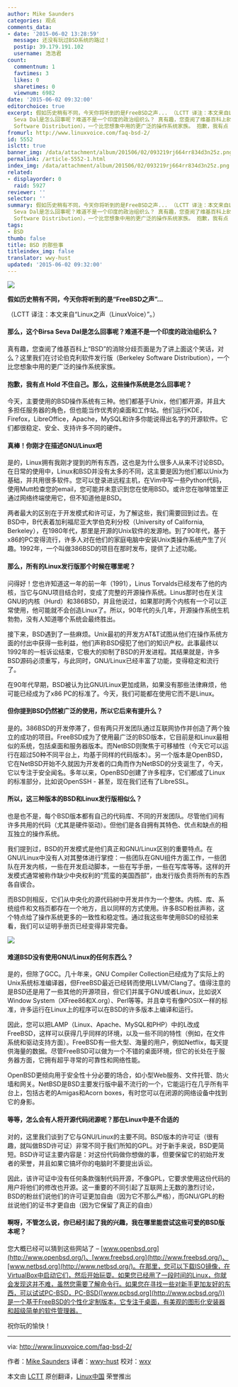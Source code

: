 ```yaml
---
author: Mike Saunders
categories: 观点
comments_data:
- date: '2015-06-02 13:28:59'
  message: 还没有玩过BSD系统的路过！
  postip: 39.179.191.102
  username: 浩浩君
count:
  commentnum: 1
  favtimes: 3
  likes: 0
  sharetimes: 0
  viewnum: 6982
date: '2015-06-02 09:32:00'
editorchoice: true
excerpt: 假如历史稍有不同，今天你将听到的是FreeBSD之声... （LCTT 译注：本文来自Linux之声（LinuxVoice）。） 那么，这个Birsa
  Seva Dal是怎么回事呢？难道不是一个印度的政治组织么？ 真有趣，您查阅了维基百科上BSD的消除分歧页面是为了讲上面这个笑话，对么？这里我们在讨论伯克利软件发行版（Berkeley
  Software Distribution），一个比您想象中用的更广泛的操作系统家族。 抱歉，我有点 Hold 不住自己。那么，这些操作系统是怎么回事呢？ 今天，主要使用的BSD操作系统有三种。他们都基于Unix，他们都开源，并且大多担任服务器的角色，但也
fromurl: http://www.linuxvoice.com/faq-bsd-2/
id: 5552
islctt: true
banner_img: /data/attachment/album/201506/02/093219rj664rr834d3n25z.png
permalink: /article-5552-1.html
index_img: /data/attachment/album/201506/02/093219rj664rr834d3n25z.png.thumb.jpg
related:
- displayorder: 0
  raid: 5927
reviewer: ''
selector: ''
summary: 假如历史稍有不同，今天你将听到的是FreeBSD之声... （LCTT 译注：本文来自Linux之声（LinuxVoice）。） 那么，这个Birsa
  Seva Dal是怎么回事呢？难道不是一个印度的政治组织么？ 真有趣，您查阅了维基百科上BSD的消除分歧页面是为了讲上面这个笑话，对么？这里我们在讨论伯克利软件发行版（Berkeley
  Software Distribution），一个比您想象中用的更广泛的操作系统家族。 抱歉，我有点 Hold 不住自己。那么，这些操作系统是怎么回事呢？ 今天，主要使用的BSD操作系统有三种。他们都基于Unix，他们都开源，并且大多担任服务器的角色，但也
tags:
- BSD
thumb: false
title: BSD 的那些事
titleindex_img: false
translator: wwy-hust
updated: '2015-06-02 09:32:00'
---
```


![](/data/attachment/album/201506/02/093219rj664rr834d3n25z.png)


**假如历史稍有不同，今天你将听到的是“FreeBSD之声”...**


（LCTT 译注：本文来自“Linux之声（LinuxVoice）”。）


#### 那么，这个Birsa Seva Dal是怎么回事呢？难道不是一个印度的政治组织么？


真有趣，您查阅了维基百科上“BSD”的消除分歧页面是为了讲上面这个笑话，对么？这里我们在讨论伯克利软件发行版（Berkeley Software Distribution），一个比您想象中用的更广泛的操作系统家族。


#### 抱歉，我有点 Hold 不住自己。那么，这些操作系统是怎么回事呢？


今天，主要使用的BSD操作系统有三种。他们都基于Unix，他们都开源，并且大多担任服务器的角色，但也能当作优秀的桌面和工作站。他们运行KDE，Firefox，LibreOffice，Apache，MySQL和许多你能说得出名字的开源软件。它们都很稳定、安全、支持许多不同的硬件。


#### 真棒！你刚才在描述GNU/Linux吧


是的，Linux拥有我刚才提到的所有东西，这也是为什么很多人从来不讨论BSD。在日常的使用中，Linux和BSD并没有太多的不同，这主要是因为他们都以Unix为基础，并共用很多软件。您可以登录进远程主机，在Vim中写一些Python代码，使用Mutt检查您的email，您可能并未意识到您在使用BSD。或许您在咖啡馆里正通过网络终端使用它，但不知道他是BSD。


两者最大的区别在于开发模式和许可证，为了解这些，我们需要回到过去。在BSD中，B代表着加利福尼亚大学伯克利分校（University of California, Berkeley），在1980年代，那里是开源的Unix软件的发源地。到了90年代，基于x86的PC变得流行，许多人对在他们的家庭电脑中安装Unix类操作系统产生了兴趣。1992年，一个叫做386BSD的项目在那时发布，提供了上述功能。


#### 那么，所有的Linux发行版那个时候在哪里呢？


问得好！您也许知道这一年的前一年（1991），Linus Torvalds已经发布了他的内核，当它与GNU项目结合时，变成了完整的开源操作系统。Linus那时也在关注GNU的内核（Hurd）和386BSD，并且他说过，如果那时两个内核有一个可以正常使用，他可能就不会创造Linux了。所以，90年代的头几年，开源操作系统生机勃勃，没有人知道哪个系统会最终胜出。


接下来，BSD遇到了一些麻烦。Unix最初的开发方AT&T试图从他们在操作系统方面的付出中获得一些利益，他们声称BSD侵犯了他们的知识产权。此事最终以1992年的一桩诉讼结束，它极大的抑制了BSD的开发进程。其结果就是，许多BSD源码必须重写，与此同时，GNU/Linux已经丰富了功能，变得稳定和流行了。


在90年代早期，BSD被认为比GNU/Linux更加成熟，如果没有那些法律麻烦，他可能已经成为了x86 PC的标准了。今天，我们可能都在使用它而不是Linux。


#### 但你提到BSD仍然被广泛的使用，所以它后来有提升么？


是的。386BSD的开发停滞了，但有两只开发团队通过互联网协作并创造了两个独立的成功的项目。FreeBSD成为了使用最广泛的BSD版本，它目前是和Linux最相似的系统，包括桌面和服务器版本。而NetBSD则聚焦于可移植性（今天它可以运行在超过50种不同平台上，均基于同样的代码版本）。另一个版本是OpenBSD，它在NetBSD开始不久就因为开发者的口角而作为NetBSD的分支诞生了，今天，它以专注于安全闻名。多年以来，OpenBSD创建了许多程序，它们都成了Linux的标准部分，比如说OpenSSH - 甚至，现在我们还有了LibreSSL。


#### 所以，这三种版本的BSD和Linux发行版相似么？


也是也不是，每个BSD版本都有自己的代码库、不同的开发团队。尽管他们间有许多共用的代码（尤其是硬件驱动）。但他们是各自拥有其特色、优点和缺点的相互独立的操作系统。


我们提到过，BSD的开发模式是他们真正和GNU/Linux区别的重要特点。在GNU/Linux中没有人对其整体进行掌控：一些团队在GNU组件方面工作，一些团队在开发内核，一些在开发启动脚本，一些在写手册，一些在写库等等。这样的开发模式通常被称作缺少中央权利的“荒蛮的美国西部”，由发行版负责将所有的东西各自锲合。


而BSD则相反，它们从中央化的源代码树中开发并作为一个整体。内核、库、系统组件和文档页都存在一个地方，且以同样的方式使用。许多BSD粉丝声称，这个特点给了操作系统更多的一致性和稳定性。通过我这些年使用BSD的经验来看，我们可以证明手册页已经变得非常完备。


![](/data/attachment/album/201506/02/093225j04vyzayy8xyya81.png)


#### 难道BSD没有使用GNU/Linux的任何东西么？


是的，但除了GCC。几十年来，GNU Compiler Collection已经成为了实际上的Unix系统标准编译器，但FreeBSD最近已经转而使用LLVM/Clang了。值得注意的是BSD还是用了一些其他的开源项目，但它们并属于GNU或者Linux，比如说X Window System（XFree86和X.org）、Perl等等。并且幸亏有像POSIX一样的标准，许多运行在Linux上的程序可以在BSD的许多版本上编译和运行。


因此，您可以把LAMP（Linux、Apache、MySQL和PHP）中的L改成FreeBSD，这样可以获得几乎同样的环境，以及一些不同的特性（例如，在文件系统和驱动支持方面）。FreeBSD有一些大型、海量的用户，例如Netflix，每天提供海量的数据。尽管FreeBSD可以做为一个不错的桌面环境，但它的长处在于服务器方面，它拥有超乎寻常的可靠性和网络性能。


OpenBSD更倾向用于安全性十分必要的场合，如小型Web服务、文件托管、防火墙和网关。NetBSD是BSD主要发行版中最不流行的一个，它能运行在几乎所有平台上，包括古老的Amigas和Acorn boxes，有时您可以在闭源的网络设备中找到它的身影。


#### 等等，怎么会有人将开源代码闭源呢？那在Linux中是不合适的


对的，这里我们谈到了它与GNU/Linux的主要不同。BSD版本的许可证（很有趣，就叫做BSD许可证）非常不同于我们所知的GPL。对于新手来说，BSD更简短。BSD许可证主要内容是：对这份代码做你想做的事，但要保留它的初始开发者的荣誉，并且如果它搞坏你的电脑时不要提出诉讼。


因此，该许可证中没有任何条款强制代码开源，不像GPL，它要求使用这份代码的用户将他们的修改也开源。这一重要的不同引起了互联网上无数的激烈讨论，BSD的粉丝们说他们的许可证更加自由（因为它不那么严格），而GNU/GPL的粉丝说他们的证书才更自由（因为它保留了真正的自由）


#### 啊呀，不管怎么说，你已经引起了我的兴趣，我在哪里能尝试这些可爱的BSD版本呢？


您大概已经可以猜到这些网站了 – [www.openbsd.org](http://www.openbsd.org/)、[www.freebsd.org](http://www.freebsd.org/)、[www.netbsd.org](http://www.netbsd.org/)。在那里，您可以下载ISO镜像，在VirtualBox中启动它们，然后开始玩耍。如果您已经用了一段时间的Linux，你就会发现这并不难，虽然您需要了解命令行。如果您在寻找一些对新手更加友好的东西，可以试试PC-BSD，PC-BSD([www.pcbsd.org](http://www.pcbsd.org/))是一个基于FreeBSD的个性化定制版本，它专注于桌面，有美观的图形化安装器和超级简单的软件管理器。


祝你玩的愉快！




---


via: <http://www.linuxvoice.com/faq-bsd-2/>


作者：[Mike Saunders](http://www.linuxvoice.com/author/mike/) 译者：[wwy-hust](https://github.com/wwy-hust) 校对：[wxy](https://github.com/wxy)


本文由 [LCTT](https://github.com/LCTT/TranslateProject) 原创翻译，[Linux中国](http://linux.cn/) 荣誉推出